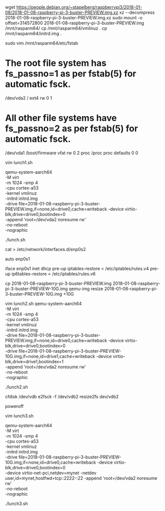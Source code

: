 wget https://people.debian.org/~stapelberg/raspberrypi3/2018-01-08/2018-01-08-raspberry-pi-3-buster-PREVIEW.img.xz
xz --decompress 2018-01-08-raspberry-pi-3-buster-PREVIEW.img.xz
sudo mount -o offset=314572800 2018-01-08-raspberry-pi-3-buster-PREVIEW.img /mnt/rasparm64/
cp /mnt/rasparm64/vmlinuz .
cp /mnt/rasparm64/initrd.img .

sudo vim  /mnt/rasparm64/etc/fstab

# The root file system has fs_passno=1 as per fstab(5) for automatic fsck.
/dev/vda2 / ext4 rw 0 1
# All other file systems have fs_passno=2 as per fstab(5) for automatic fsck.
/dev/vda1 /boot/firmware vfat rw 0 2
proc /proc proc defaults 0 0

vim lunch1.sh

qemu-system-aarch64 \
-M virt \
-m 1024 -smp 4 \
-cpu cortex-a53 \
-kernel vmlinuz \
-initrd initrd.img \
-drive file=2018-01-08-raspberry-pi-3-buster-PREVIEW.img,if=none,id=drive0,cache=writeback -device virtio-blk,drive=drive0,bootindex=0 \
-append 'root=/dev/vda2 noresume rw' \
-no-reboot \
-nographic

./lunch.sh

cat > /etc/network/interfaces.d/enp0s2

auto enp0s1

iface enp0s1 inet dhcp
        pre-up iptables-restore < /etc/iptables/rules.v4
        pre-up ip6tables-restore < /etc/iptables/rules.v6

cp 2018-01-08-raspberry-pi-3-buster-PREVIEW.img 2018-01-08-raspberry-pi-3-buster-PREVIEW-10G.img
qemu-img resize 2018-01-08-raspberry-pi-3-buster-PREVIEW-10G.img +10G

vim lunch2.sh
qemu-system-aarch64 \
-M virt \
-m 1024 -smp 4 \
-cpu cortex-a53 \
-kernel vmlinuz \
-initrd initrd.img \
-drive file=2018-01-08-raspberry-pi-3-buster-PREVIEW.img,if=none,id=drive0,cache=writeback -device virtio-blk,drive=drive0,bootindex=0 \
-drive file=2018-01-08-raspberry-pi-3-buster-PREVIEW-10G.img,if=none,id=drive1,cache=writeback -device virtio-blk,drive=drive1,bootindex=1 \
-append 'root=/dev/vda2 noresume rw' \
-no-reboot \
-nographic

./lunch2.sh

cfdisk /dev/vdb
e2fsck -f /dev/vdb2
resize2fs dev/vdb2

poweroff

vim lunch3.sh

qemu-system-aarch64 \
-M virt \
-m 1024 -smp 4 \
-cpu cortex-a53 \
-kernel vmlinuz \
-initrd initrd.img \
-drive file=2018-01-08-raspberry-pi-3-buster-PREVIEW-10G.img,if=none,id=drive0,cache=writeback -device virtio-blk,drive=drive0,bootindex=0 \
-device virtio-net-pci,netdev=mynet -netdev user,id=mynet,hostfwd=tcp::2222-:22
-append 'root=/dev/vda2 noresume rw' \
-no-reboot \
-nographic

./lunch3.sh
